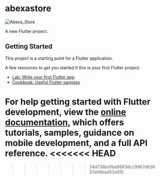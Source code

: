 # abexastore

![Abexa_Store](https://github.com/Michaelabx01/abexa_store/assets/137433436/d90151a0-2f69-4eb8-b02c-aeca15cfe926)

A new Flutter project.

## Getting Started

This project is a starting point for a Flutter application.

A few resources to get you started if this is your first Flutter project:

- [Lab: Write your first Flutter app](https://docs.flutter.dev/get-started/codelab)
- [Cookbook: Useful Flutter samples](https://docs.flutter.dev/cookbook)

For help getting started with Flutter development, view the
[online documentation](https://docs.flutter.dev/), which offers tutorials,
samples, guidance on mobile development, and a full API reference.
<<<<<<< HEAD
=======



>>>>>>> 34d736bd1be8983dcc9967d63637a06bad53a5f0
